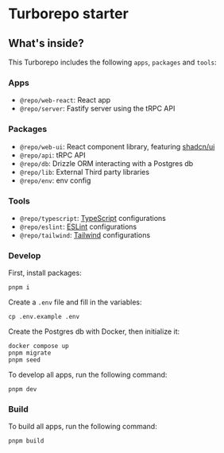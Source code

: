 # Turborepo starter

## What's inside?

This Turborepo includes the following `apps`, `packages` and `tools`:

### Apps

- `@repo/web-react`: React app
- `@repo/server`: Fastify server using the tRPC API

### Packages

- `@repo/web-ui`: React component library, featuring [shadcn/ui](https://ui.shadcn.com/)
- `@repo/api`: tRPC API
- `@repo/db`: Drizzle ORM interacting with a Postgres db
- `@repo/lib`: External Third party libraries
- `@repo/env`: env config

### Tools

- `@repo/typescript`: [TypeScript](https://www.typescriptlang.org/) configurations
- `@repo/eslint`: [ESLint](https://eslint.org/) configurations
- `@repo/tailwind`: [Tailwind](https://tailwindcss.com/) configurations

### Develop

First, install packages:

```
pnpm i
```

Create a `.env` file and fill in the variables:

```
cp .env.example .env
```

Create the Postgres db with Docker, then initialize it:

```
docker compose up
pnpm migrate
pnpm seed
```

To develop all apps, run the following command:

```
pnpm dev
```

### Build

To build all apps, run the following command:

```
pnpm build
```
